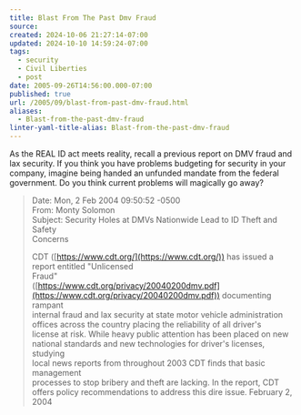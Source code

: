```yaml
---
title: Blast From The Past Dmv Fraud
source: 
created: 2024-10-06 21:27:14-07:00
updated: 2024-10-10 14:59:24-07:00
tags:
  - security
  - Civil Liberties
  - post
date: 2005-09-26T14:56:00.000-07:00
published: true
url: /2005/09/blast-from-past-dmv-fraud.html
aliases:
  - Blast-from-the-past-dmv-fraud
linter-yaml-title-alias: Blast-from-the-past-dmv-fraud
---
```



As the REAL ID act meets reality, recall a previous report on DMV fraud and lax security. If you think you have problems budgeting for security in your company, imagine being handed an unfunded mandate from the federal government. Do you think current problems will magically go away?  
  

>   
> Date: Mon, 2 Feb 2004 09:50:52 -0500  
> From: Monty Solomon  
> Subject: Security Holes at DMVs Nationwide Lead to ID Theft and Safety  
> Concerns  
>   
> CDT ([https://www.cdt.org/](https://www.cdt.org/)) has issued a report entitled "Unlicensed  
> Fraud"  
> ([https://www.cdt.org/privacy/20040200dmv.pdf](https://www.cdt.org/privacy/20040200dmv.pdf)) documenting rampant  
> internal fraud and lax security at state motor vehicle administration  
> offices across the country placing the reliability of all driver's  
> license at risk. While heavy public attention has been placed on new  
> national standards and new technologies for driver's licenses, studying  
> local news reports from throughout 2003 CDT finds that basic management  
> processes to stop bribery and theft are lacking. In the report, CDT  
> offers policy recommendations to address this dire issue. February 2,  
> 2004
